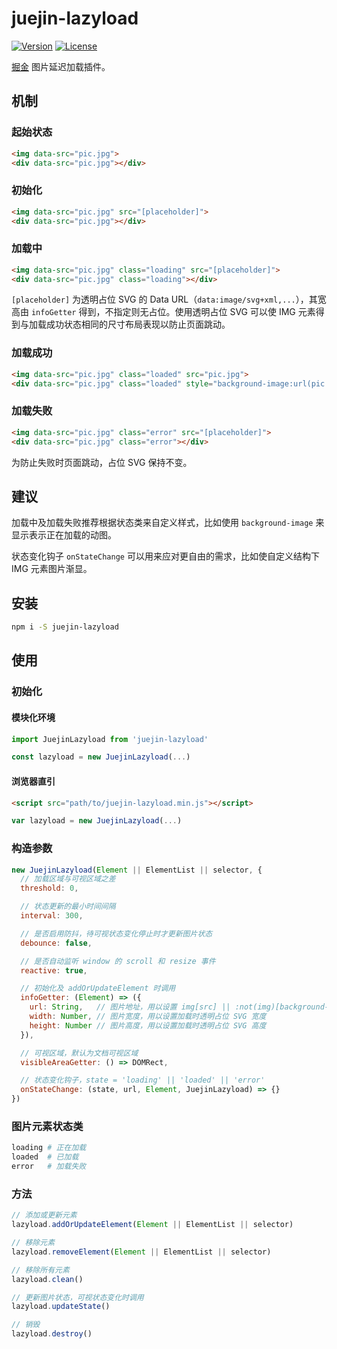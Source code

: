# juejin-lazyload

[![Version](https://img.shields.io/npm/v/juejin-lazyload.svg?style=flat-square)](https://www.npmjs.com/package/juejin-lazyload)
[![License](https://img.shields.io/npm/l/juejin-lazyload.svg?style=flat-square)](LICENSE)

[掘金](https://juejin.im) 图片延迟加载插件。

## 机制

### 起始状态

```html
<img data-src="pic.jpg">
<div data-src="pic.jpg"></div>
```

### 初始化

```html
<img data-src="pic.jpg" src="[placeholder]">
<div data-src="pic.jpg"></div>
```

### 加载中

```html
<img data-src="pic.jpg" class="loading" src="[placeholder]">
<div data-src="pic.jpg" class="loading"></div>
```

`[placeholder]` 为透明占位 SVG 的 Data URL（`data:image/svg+xml,...`），其宽高由 `infoGetter` 得到，不指定则无占位。使用透明占位 SVG 可以使 IMG 元素得到与加载成功状态相同的尺寸布局表现以防止页面跳动。

### 加载成功

```html
<img data-src="pic.jpg" class="loaded" src="pic.jpg">
<div data-src="pic.jpg" class="loaded" style="background-image:url(pic.jpg)"></div>
```

### 加载失败

```html
<img data-src="pic.jpg" class="error" src="[placeholder]">
<div data-src="pic.jpg" class="error"></div>
```

为防止失败时页面跳动，占位 SVG 保持不变。

## 建议

加载中及加载失败推荐根据状态类来自定义样式，比如使用 `background-image` 来显示表示正在加载的动图。

状态变化钩子 `onStateChange` 可以用来应对更自由的需求，比如使自定义结构下 IMG 元素图片渐显。

## 安装

```bash
npm i -S juejin-lazyload
```

## 使用

### 初始化

#### 模块化环境

```js
import JuejinLazyload from 'juejin-lazyload'

const lazyload = new JuejinLazyload(...)
```

#### 浏览器直引

```html
<script src="path/to/juejin-lazyload.min.js"></script>
```

```js
var lazyload = new JuejinLazyload(...)
```

### 构造参数

```js
new JuejinLazyload(Element || ElementList || selector, {
  // 加载区域与可视区域之差
  threshold: 0,

  // 状态更新的最小时间间隔
  interval: 300,

  // 是否启用防抖，待可视状态变化停止时才更新图片状态
  debounce: false,

  // 是否自动监听 window 的 scroll 和 resize 事件
  reactive: true,

  // 初始化及 addOrUpdateElement 时调用
  infoGetter: (Element) => ({
    url: String,   // 图片地址，用以设置 img[src] || :not(img)[background-image]
    width: Number, // 图片宽度，用以设置加载时透明占位 SVG 宽度
    height: Number // 图片高度，用以设置加载时透明占位 SVG 高度
  }),

  // 可视区域，默认为文档可视区域
  visibleAreaGetter: () => DOMRect,

  // 状态变化钩子，state = 'loading' || 'loaded' || 'error'
  onStateChange: (state, url, Element, JuejinLazyload) => {}
})
```

### 图片元素状态类

```bash
loading # 正在加载
loaded  # 已加载
error   # 加载失败
```

### 方法

```js
// 添加或更新元素
lazyload.addOrUpdateElement(Element || ElementList || selector)

// 移除元素
lazyload.removeElement(Element || ElementList || selector)

// 移除所有元素
lazyload.clean()

// 更新图片状态，可视状态变化时调用
lazyload.updateState()

// 销毁
lazyload.destroy()
```
